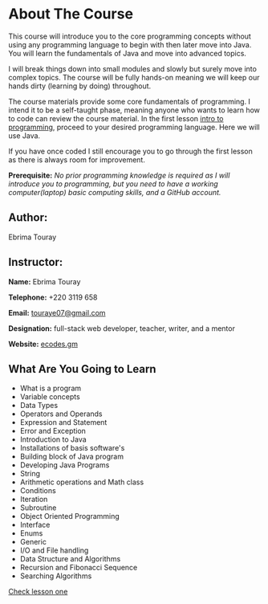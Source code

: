 # About The Course

This course will introduce you to the core programming concepts without using any programming language to begin with then later move into Java. You will learn the fundamentals of Java and move into advanced topics.

I will break things down into small modules and slowly but surely move into complex topics. The course will be fully hands-on meaning we will keep our hands dirty (learning by doing) throughout.

The course materials provide some core fundamentals of programming. I intend it to be a self-taught phase, meaning anyone who wants to learn how to code can review the course material.  In the first lesson [intro to programming](https://github.com/touraye/under-doz/tree/main/intro-to-programming), proceed to your desired programming language. Here we will use Java.

If you have once coded I still encourage you to go through the first lesson as there is always room for improvement.

**Prerequisite:** *No prior programming knowledge is required as I will introduce you to programming, but you need to have a working computer(laptop) basic computing skills, and a GitHub account.*

## Author:

Ebrima Touray

## Instructor:

**Name:** Ebrima Touray

**Telephone:** +220 3119 658

**Email:** touraye07@gmail.com

**Designation:** full-stack web developer, teacher, writer, and a mentor

**Website:** [ecodes.gm](https://www.ecodes.gm) 

## What Are You Going to Learn

* What is a program
* Variable concepts
* Data Types
* Operators and Operands
* Expression and Statement
* Error and Exception
* Introduction to Java 
* Installations of basis software's
* Building block of Java program
* Developing Java Programs
* String
* Arithmetic operations and Math class
* Conditions
* Iteration
* Subroutine
* Object Oriented Programming
* Interface
* Enums
* Generic
* I/O and File handling
* Data Structure and Algorithms
* Recursion and Fibonacci Sequence
* Searching Algorithms

[Check lesson one](https://github.com/touraye/under-doz/blob/main/101-programming/L101-the-way-we-program.md)
